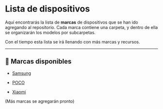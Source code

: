 # Lista de dispositivos

Aquí encontrarás la lista de **marcas** de dispositivos que se han ido agregando al repositorio. Cada marca contiene una carpeta, y dentro de ella se organizarán los modelos por subcarpetas.

Con el tiempo esta lista se irá llenando con más marcas y recursos.

---

## 📂 Marcas disponibles

* [Samsung](https://github.com/Andreslan327/LanDroid/blob/main/Dispositivos/Samsung/Samsung%20Modelos.md)

* [POCO](https://github.com/Andreslan327/LanDroid/blob/main/Dispositivos/POCO/POCO%20Modelos.md)

* [Xiaomi]()

(Más marcas se agregarán pronto)
